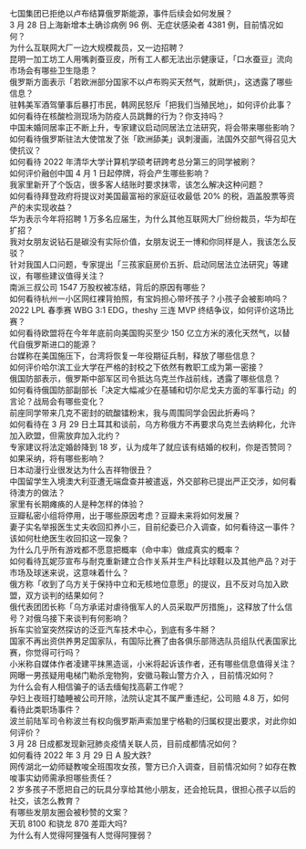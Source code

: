 七国集团已拒绝以卢布结算俄罗斯能源，事件后续会如何发展？  
3 月 28 日上海新增本土确诊病例 96 例、无症状感染者 4381 例，目前情况如何？  
为什么互联网大厂一边大规模裁员，又一边招聘？  
昆明一加工坊工人用嘴剥蚕豆皮，所有工人都无法出示健康证，「口水蚕豆」流向市场会有哪些卫生隐患？  
俄罗斯方面表示「若欧洲部分国家不以卢布购买天然气，就断供」，这透露了哪些信息？  
驻韩美军酒驾肇事后暴打市民，韩网民怒斥「把我们当殖民地」，如何评价此事？  
如何看待在核酸检测现场为防疫人员跳舞的行为？你支持吗？  
中国未婚同居率正不断上升，专家建议启动同居法立法研究，将会带来哪些影响？  
如何看待俄罗斯驻法大使馆发了张「欧洲舔美」讽刺漫画，法国外交部气得召见大使抗议？  
如何看待 2022 年清华大学计算机学硕考研跨考总分第三的同学被刷？  
如何评价融创中国 4 月 1 日起停牌，将会产生哪些影响？  
我家里新开了个饭店，很多客人结账时要求抹零，该怎么解决这种问题？  
如何看待拜登政府将提议对美国最富裕的家庭征收最低 20% 的税，涵盖股票等资产的未实现收益？  
华为表示今年将招聘 1 万多名应届生，为什么其他互联网大厂纷纷裁员，华为却在扩招？  
我对女朋友说钻石是碳没有实际价值，女朋友说王一博和你同样是人，我该怎么反驳？  
针对我国人口问题，专家提出「三孩家庭房价五折、启动同居法立法研究」等建议，有哪些建议值得关注？  
南派三叔公司 1547 万股权被冻结，背后的原因有哪些？  
如何看待杭州一小区网红裸背拍照，有宝妈担心带坏孩子？小孩子会被影响吗？  
2022 LPL 春季赛 WBG 3:1 EDG，theshy 三连 MVP 终结争议，如何评价这场比赛？  
如何看待欧盟将在今年年底前向美国购买至少 150 亿立方米的液化天然气，以替代自俄罗斯进口的能源？  
台媒称在美国施压下，台湾将恢复一年役期征兵制，释放了哪些信息？  
如何评价哈尔滨工业大学在严格的封校之下依然有教职工成为第一密接？  
俄国防部表示，俄罗斯中部军区司令抵达乌克兰作战前线，透露了哪些信息？  
如何看待俄国防部副部长「决定大幅减少在基辅和切尔尼戈夫方面的军事行动」的言论？战局会有哪些变化？  
前座同学带来几克不密封的硫酸镭粉末，我与周围同学会因此折寿吗？  
如何看待在 3 月 29 日土耳其和谈前，乌方称俄方不再要求乌克兰去纳粹化，允许加入欧盟，但需放弃加入北约？  
专家建议将法定婚龄降到 18 岁，认为成年了就应该有结婚的权利，你是否赞同？如果采纳，将有哪些影响？  
日本动漫行业很发达为什么吉祥物很丑？  
中国留学生入境澳大利亚遭无端盘查并被遣返，外交部称已提出严正交涉，如何看待澳方的做法？  
家里有长期瘫痪的人是种怎样的体验？  
豆瓣私密小组将停用，出于哪些原因考虑？豆瓣未来将如何发展？  
妻子实名举报医生丈夫收回扣养小三，目前纪委已介入调查，如何看待这一事件？该如何杜绝医生收回扣这一现象？  
为什么几乎所有游戏都不愿意把概率（命中率）做成真实的概率？  
如何看待瓦妮莎宣布与耐克重新建立合作关系并生产科比球鞋以及其他产品？对于市场及球迷来说，这意味着什么？  
俄方称「收到了乌方关于保持中立和无核地位意愿」的提议，且不反对乌加入欧盟，双方谈判的结果如何？  
俄代表团团长称「乌方承诺对虐待俄军人的人员采取严厉措施」，这释放了什么信号？对俄乌接下来谈判有何影响？  
拆车实验室突然探访的泛亚汽车技术中心，到底有多牛掰？  
国家不再出资供养男足国家队，有国际比赛了由各俱乐部筛选队员组队代表国家比赛，你觉得可行吗？  
小米称自媒体作者凌建平抹黑造谣，小米将起诉该作者，还有哪些信息值得关注？  
网曝一男孩疑用电梯门勒杀宠物狗，安徽马鞍山警方介入 ，目前情况如何？  
为什么会有人相信骗子的话去缅甸找高薪工作呢？  
孕妇上夜班打瞌睡被公司开除，法院认定其不属严重违纪，公司赔 4.8 万，如何看待此类职场事件？  
波兰前陆军司令称波兰有权向俄罗斯声索加里宁格勒的归属权提出要求，对此你如何评价？  
3 月 28 日成都发现新冠肺炎疫情关联人员，目前成都情况如何？  
如何看待 2022 年 3 月 29 日 A 股大跌?  
网传湖北一幼师疑教唆全班围攻女孩，警方已介入调查，目前情况如何？如存在教唆事实幼师需承担哪些责任？  
2 岁多孩子不愿把自己的玩具分享给其他小朋友，还会抢玩具，很担心孩子以后的社交，该怎么教育？  
有哪些发朋友圈会被秒赞的文案？  
天玑 8100 和骁龙 870 差距大吗?  
为什么有人觉得阿狸强有人觉得阿狸弱？  
